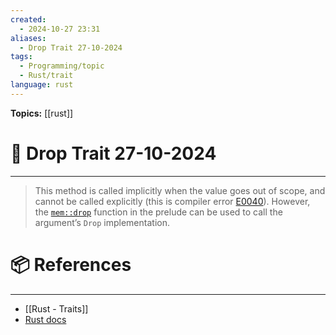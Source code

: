 ```yaml
---
created:
  - 2024-10-27 23:31
aliases:
  - Drop Trait 27-10-2024
tags:
  - Programming/topic
  - Rust/trait
language: rust
---
```


**Topics:** [[rust]]

# 📃 Drop Trait 27-10-2024

---
> This method is called implicitly when the value goes out of scope, and cannot be called explicitly (this is compiler error [E0040](https://doc.rust-lang.org/error_codes/E0040.html)). However, the [`mem::drop`](https://doc.rust-lang.org/std/mem/fn.drop.html "fn std::mem::drop") function in the prelude can be used to call the argument’s `Drop` implementation.

# 📦 References

---
- [[Rust - Traits]]
- [Rust docs](https://doc.rust-lang.org/std/ops/trait.Drop.html#tymethod.drop)

